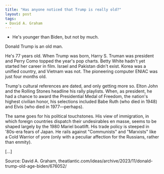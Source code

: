 ```yaml
---
title: "Has anyone noticed that Trump is really old?"
layout: post
tags:
- David A. Graham
---
```


- He's younger than Biden, but not by much.

Donald Trump is an old man.

He's 77 years old. When Trump was born, Harry S. Truman was president and Perry Como topped the year's pop charts. Betty White hadn't yet started her career in film. Israel and Pakistan didn't exist. Korea was a unified country, and Vietnam was not. The pioneering computer ENIAC was just four months old.

Trump's cultural references are dated, and only getting more so. Elton John and the Rolling Stones headline his rally playlists. When, as president, he had a chance to award the Presidential Medal of Freedom, the nation's highest civilian honor, his selections included Babe Ruth (who died in 1948) and Elvis (who died in 1977—perhaps).

The same goes for his political touchstones. His view of immigration, in which foreign countries dispatch their undesirables en masse, seems to be shaped largely by the 1980 Mariel boatlift. His trade policy is steeped in '80s-era fears of Japan. He rails against "Communists" and "Marxists" like a Cold Warrior of yore (only with a peculiar affection for the Russians, rather than enmity).

\[...\]

Source: David A. Graham, theatlantic.com/ideas/archive/2023/11/donald-trump-old-age-biden/676052/
